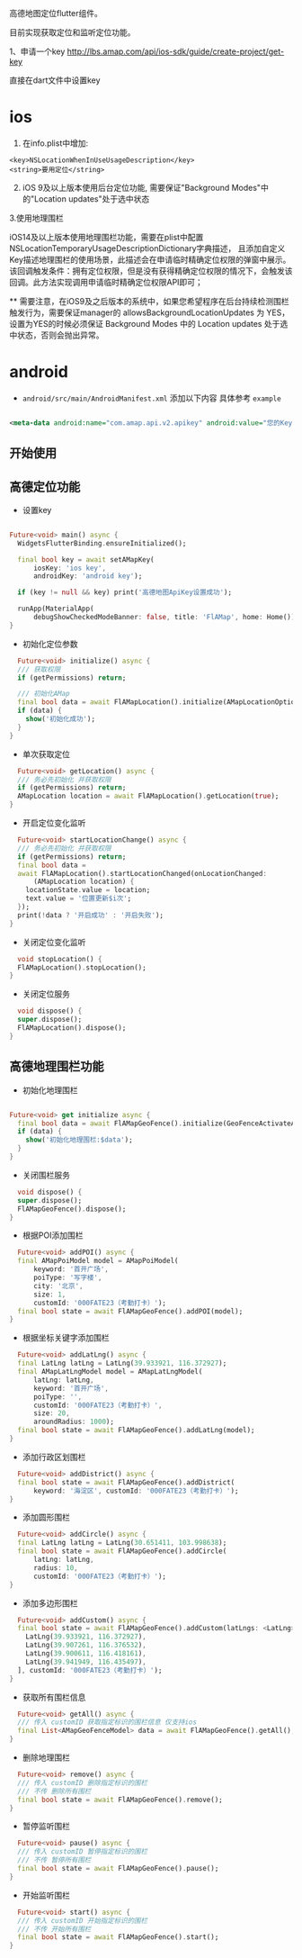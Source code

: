 高德地图定位flutter组件。

目前实现获取定位和监听定位功能。

1、申请一个key
http://lbs.amap.com/api/ios-sdk/guide/create-project/get-key

直接在dart文件中设置key

# ios

1. 在info.plist中增加:

```
<key>NSLocationWhenInUseUsageDescription</key>
<string>要用定位</string>
```

2. iOS 9及以上版本使用后台定位功能, 需要保证"Background Modes"中的"Location updates"处于选中状态

3.使用地理围栏

iOS14及以上版本使用地理围栏功能，需要在plist中配置NSLocationTemporaryUsageDescriptionDictionary字典描述，
且添加自定义Key描述地理围栏的使用场景，此描述会在申请临时精确定位权限的弹窗中展示。
该回调触发条件：拥有定位权限，但是没有获得精确定位权限的情况下，会触发该回调。此方法实现调用申请临时精确定位权限API即可；

** 需要注意，在iOS9及之后版本的系统中，如果您希望程序在后台持续检测围栏触发行为，需要保证manager的
allowsBackgroundLocationUpdates 为 YES，
设置为YES的时候必须保证 Background Modes 中的 Location updates 处于选中状态，否则会抛出异常。

# android

- `android/src/main/AndroidManifest.xml` 添加以下内容 具体参考 `example`

```xml

<meta-data android:name="com.amap.api.v2.apikey" android:value="您的Key" />
```

## 开始使用

## 高德定位功能

- 设置key

```dart

Future<void> main() async {
  WidgetsFlutterBinding.ensureInitialized();

  final bool key = await setAMapKey(
      iosKey: 'ios key',
      androidKey: 'android key');

  if (key != null && key) print('高德地图ApiKey设置成功');

  runApp(MaterialApp(
      debugShowCheckedModeBanner: false, title: 'FlAMap', home: Home()));
}

```

- 初始化定位参数

```dart
  Future<void> initialize() async {
  /// 获取权限
  if (getPermissions) return;

  /// 初始化AMap
  final bool data = await FlAMapLocation().initialize(AMapLocationOption());
  if (data) {
    show('初始化成功');
  }
}

```

- 单次获取定位

```dart
  Future<void> getLocation() async {
  /// 务必先初始化 并获取权限
  if (getPermissions) return;
  AMapLocation location = await FlAMapLocation().getLocation(true);
}

```

- 开启定位变化监听

```dart
  Future<void> startLocationChange() async {
  /// 务必先初始化 并获取权限
  if (getPermissions) return;
  final bool data =
  await FlAMapLocation().startLocationChanged(onLocationChanged:
      (AMapLocation location) {
    locationState.value = location;
    text.value = '位置更新$i次';
  });
  print(!data ? '开启成功' : '开启失败');
}

```

- 关闭定位变化监听

```dart
  void stopLocation() {
  FlAMapLocation().stopLocation();
}
```

- 关闭定位服务

```dart
  void dispose() {
  super.dispose();
  FlAMapLocation().dispose();
}
```

## 高德地理围栏功能

- 初始化地理围栏

```dart

Future<void> get initialize async {
  final bool data = await FlAMapGeoFence().initialize(GeoFenceActivateAction.stayed);
  if (data) {
    show('初始化地理围栏:$data');
  }
}

```

- 关闭围栏服务

```dart
  void dispose() {
  super.dispose();
  FlAMapGeoFence().dispose();
}
```

- 根据POI添加围栏

```dart
  Future<void> addPOI() async {
  final AMapPoiModel model = AMapPoiModel(
      keyword: '首开广场',
      poiType: '写字楼',
      city: '北京',
      size: 1,
      customId: '000FATE23（考勤打卡）');
  final bool state = await FlAMapGeoFence().addPOI(model);
}
```

- 根据坐标关键字添加围栏

```dart
  Future<void> addLatLng() async {
  final LatLng latLng = LatLng(39.933921, 116.372927);
  final AMapLatLngModel model = AMapLatLngModel(
      latLng: latLng,
      keyword: '首开广场',
      poiType: '',
      customId: '000FATE23（考勤打卡）',
      size: 20,
      aroundRadius: 1000);
  final bool state = await FlAMapGeoFence().addLatLng(model);
}
```

- 添加行政区划围栏

```dart
  Future<void> addDistrict() async {
  final bool state = await FlAMapGeoFence().addDistrict(
      keyword: '海淀区', customId: '000FATE23（考勤打卡）');
}
```

- 添加圆形围栏

```dart
  Future<void> addCircle() async {
  final LatLng latLng = LatLng(30.651411, 103.998638);
  final bool state = await FlAMapGeoFence().addCircle(
      latLng: latLng,
      radius: 10,
      customId: '000FATE23（考勤打卡）');
}
```

- 添加多边形围栏

```dart
  Future<void> addCustom() async {
  final bool state = await FlAMapGeoFence().addCustom(latLngs: <LatLng>[
    LatLng(39.933921, 116.372927),
    LatLng(39.907261, 116.376532),
    LatLng(39.900611, 116.418161),
    LatLng(39.941949, 116.435497),
  ], customId: '000FATE23（考勤打卡）');
}
```

- 获取所有围栏信息

```dart
  Future<void> getAll() async {
  /// 传入 customID 获取指定标识的围栏信息 仅支持ios
  final List<AMapGeoFenceModel> data = await FlAMapGeoFence().getAll();
}
```

- 删除地理围栏

```dart
  Future<void> remove() async {
  /// 传入 customID 删除指定标识的围栏
  /// 不传 删除所有围栏
  final bool state = await FlAMapGeoFence().remove();
}
```

- 暂停监听围栏

```dart
  Future<void> pause() async {
  /// 传入 customID 暂停指定标识的围栏
  /// 不传 暂停所有围栏
  final bool state = await FlAMapGeoFence().pause();
}
```

- 开始监听围栏

```dart
  Future<void> start() async {
  /// 传入 customID 开始指定标识的围栏
  /// 不传 开始所有围栏
  final bool state = await FlAMapGeoFence().start();
}
```
